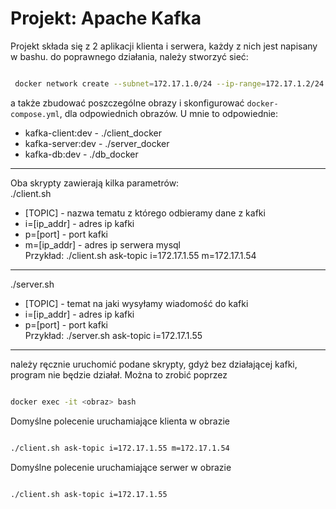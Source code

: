 # Projekt: Apache Kafka

Projekt składa się z 2 aplikacji klienta i serwera, każdy z nich jest napisany w bashu. do poprawnego działania, należy stworzyć sieć:

```sh

 docker network create --subnet=172.17.1.0/24 --ip-range=172.17.1.2/24 kafka

```

a także zbudować poszczególne obrazy i skonfigurować `docker-compose.yml`, dla odpowiednich obrazów. U mnie to odpowiednie:

 - kafka-client:dev - ./client_docker
 - kafka-server:dev - ./server_docker
 - kafka-db:dev - ./db_docker

---

Oba skrypty zawierają kilka parametrów:  
./client.sh
 - [TOPIC] -  nazwa tematu z którego odbieramy dane z kafki
 - i=[ip_addr] - adres ip kafki
 - p=[port] - port kafki
 - m=[ip_addr] - adres ip serwera mysql  
Przykład: ./client.sh ask-topic i=172.17.1.55 m=172.17.1.54
  
---
  
./server.sh
 - [TOPIC] - temat na jaki wysyłamy wiadomość do kafki
 - i=[ip_addr] - adres ip kafki
 - p=[port] - port kafki  
Przykład: ./server.sh ask-topic i=172.17.1.55

---

należy ręcznie uruchomić podane skrypty, gdyż bez działającej kafki, program nie będzie działał. Można to zrobić poprzez
```sh

docker exec -it <obraz> bash

```
Domyślne polecenie uruchamiające klienta w obrazie  
```sh

./client.sh ask-topic i=172.17.1.55 m=172.17.1.54

```

Domyślne polecenie uruchamiające serwer w obrazie  
```sh

./client.sh ask-topic i=172.17.1.55

```

